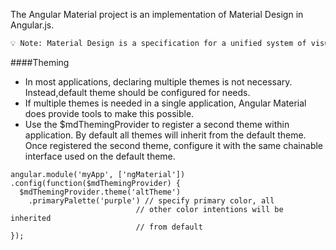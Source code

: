The Angular Material project is an implementation of Material Design in Angular.js.

```html
💡 Note: Material Design is a specification for a unified system of visual, motion, and interaction design that adapts across different devices and different screen sizes.
```

####Theming 
* In most applications, declaring multiple themes is not necessary. Instead,default theme should be configured for needs.
* If multiple themes is needed in a single application, Angular Material does provide tools to make this possible.
* Use the $mdThemingProvider to register a second theme within application. By default all themes will inherit from the default theme. Once registered the second theme, configure it with the same chainable interface used on the default theme.

```
angular.module('myApp', ['ngMaterial'])
.config(function($mdThemingProvider) {
  $mdThemingProvider.theme('altTheme')
    .primaryPalette('purple') // specify primary color, all
                            // other color intentions will be inherited
                            // from default
});
```
